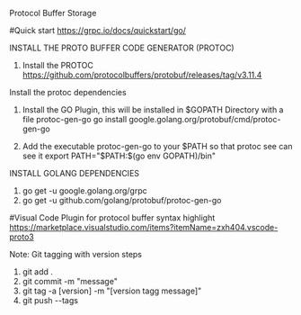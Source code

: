 Protocol Buffer Storage

#Quick start
https://grpc.io/docs/quickstart/go/ 

INSTALL THE PROTO BUFFER CODE GENERATOR (PROTOC)

1. Install the PROTOC
https://github.com/protocolbuffers/protobuf/releases/tag/v3.11.4 

Install the protoc dependencies
1. Install the GO Plugin, this will be installed in $GOPATH Directory with a file protoc-gen-go
go install google.golang.org/protobuf/cmd/protoc-gen-go 

2. Add the executable protoc-gen-go to your $PATH so that protoc see can see it
export PATH="$PATH:$(go env GOPATH)/bin"

INSTALL GOLANG DEPENDENCIES
1. go get -u google.golang.org/grpc
2. go get -u github.com/golang/protobuf/protoc-gen-go

#Visual Code Plugin for protocol buffer syntax highlight
https://marketplace.visualstudio.com/items?itemName=zxh404.vscode-proto3


Note: Git tagging with version steps
1. git add .
2. git commit -m "message"
3. git tag -a [version] -m "[version tagg message]"
4. git push --tags

